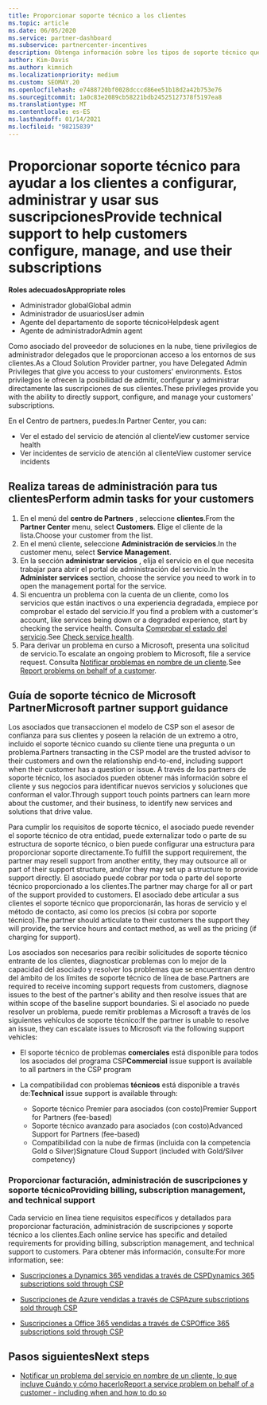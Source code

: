 ```yaml
---
title: Proporcionar soporte técnico a los clientes
ms.topic: article
ms.date: 06/05/2020
ms.service: partner-dashboard
ms.subservice: partnercenter-incentives
description: Obtenga información sobre los tipos de soporte técnico que los asociados del programa de proveedores de soluciones en la nube pueden ofrecer sus clientes.
author: Kim-Davis
ms.author: kimnich
ms.localizationpriority: medium
ms.custom: SEOMAY.20
ms.openlocfilehash: e7488720bf0028dcccd86ee51b18d2a42b753e76
ms.sourcegitcommit: 1a0c83e2089cb58221bdb24525127378f5197ea8
ms.translationtype: MT
ms.contentlocale: es-ES
ms.lasthandoff: 01/14/2021
ms.locfileid: "98215839"
---
```

# <a name="provide-technical-support-to-help-customers-configure-manage-and-use-their-subscriptions"></a><span data-ttu-id="15b5a-103">Proporcionar soporte técnico para ayudar a los clientes a configurar, administrar y usar sus suscripciones</span><span class="sxs-lookup"><span data-stu-id="15b5a-103">Provide technical support to help customers configure, manage, and use their subscriptions</span></span>


<span data-ttu-id="15b5a-104">**Roles adecuados**</span><span class="sxs-lookup"><span data-stu-id="15b5a-104">**Appropriate roles**</span></span>

- <span data-ttu-id="15b5a-105">Administrador global</span><span class="sxs-lookup"><span data-stu-id="15b5a-105">Global admin</span></span>
- <span data-ttu-id="15b5a-106">Administrador de usuarios</span><span class="sxs-lookup"><span data-stu-id="15b5a-106">User admin</span></span>
- <span data-ttu-id="15b5a-107">Agente del departamento de soporte técnico</span><span class="sxs-lookup"><span data-stu-id="15b5a-107">Helpdesk agent</span></span>
- <span data-ttu-id="15b5a-108">Agente de administrador</span><span class="sxs-lookup"><span data-stu-id="15b5a-108">Admin agent</span></span>

<span data-ttu-id="15b5a-109">Como asociado del proveedor de soluciones en la nube, tiene privilegios de administrador delegados que le proporcionan acceso a los entornos de sus clientes.</span><span class="sxs-lookup"><span data-stu-id="15b5a-109">As a Cloud Solution Provider partner, you have Delegated Admin Privileges that give you access to your customers' environments.</span></span> <span data-ttu-id="15b5a-110">Estos privilegios le ofrecen la posibilidad de admitir, configurar y administrar directamente las suscripciones de sus clientes.</span><span class="sxs-lookup"><span data-stu-id="15b5a-110">These privileges provide you with the ability to directly support, configure, and manage your customers' subscriptions.</span></span>

<span data-ttu-id="15b5a-111">En el Centro de partners, puedes:</span><span class="sxs-lookup"><span data-stu-id="15b5a-111">In Partner Center, you can:</span></span>

- <span data-ttu-id="15b5a-112">Ver el estado del servicio de atención al cliente</span><span class="sxs-lookup"><span data-stu-id="15b5a-112">View customer service health</span></span>
- <span data-ttu-id="15b5a-113">Ver incidentes de servicio de atención al cliente</span><span class="sxs-lookup"><span data-stu-id="15b5a-113">View customer service incidents</span></span>

## <a name="perform-admin-tasks-for-your-customers"></a><span data-ttu-id="15b5a-114">Realiza tareas de administración para tus clientes</span><span class="sxs-lookup"><span data-stu-id="15b5a-114">Perform admin tasks for your customers</span></span>

1. <span data-ttu-id="15b5a-115">En el menú del **centro de Partners** , seleccione **clientes**.</span><span class="sxs-lookup"><span data-stu-id="15b5a-115">From the **Partner Center** menu, select **Customers**.</span></span> <span data-ttu-id="15b5a-116">Elige el cliente de la lista.</span><span class="sxs-lookup"><span data-stu-id="15b5a-116">Choose your customer from the list.</span></span>
2. <span data-ttu-id="15b5a-117">En el menú cliente, seleccione **Administración de servicios**.</span><span class="sxs-lookup"><span data-stu-id="15b5a-117">In the customer menu, select **Service Management**.</span></span>
3. <span data-ttu-id="15b5a-118">En la sección **administrar servicios** , elija el servicio en el que necesita trabajar para abrir el portal de administración del servicio.</span><span class="sxs-lookup"><span data-stu-id="15b5a-118">In the **Administer services** section, choose the service you need to work in to open the management portal for the service.</span></span>
4. <span data-ttu-id="15b5a-119">Si encuentra un problema con la cuenta de un cliente, como los servicios que están inactivos o una experiencia degradada, empiece por comprobar el estado del servicio.</span><span class="sxs-lookup"><span data-stu-id="15b5a-119">If you find a problem with a customer's account, like services being down or a degraded experience, start by checking the service health.</span></span> <span data-ttu-id="15b5a-120">Consulta [Comprobar el estado del servicio](check-service-health.md).</span><span class="sxs-lookup"><span data-stu-id="15b5a-120">See [Check service health](check-service-health.md).</span></span>
5. <span data-ttu-id="15b5a-121">Para derivar un problema en curso a Microsoft, presenta una solicitud de servicio.</span><span class="sxs-lookup"><span data-stu-id="15b5a-121">To escalate an ongoing problem to Microsoft, file a service request.</span></span> <span data-ttu-id="15b5a-122">Consulta [Notificar problemas en nombre de un cliente](report-problems-on-behalf-of-a-customer.md).</span><span class="sxs-lookup"><span data-stu-id="15b5a-122">See [Report problems on behalf of a customer](report-problems-on-behalf-of-a-customer.md).</span></span>

## <a name="microsoft-partner-support-guidance"></a><span data-ttu-id="15b5a-123">Guía de soporte técnico de Microsoft Partner</span><span class="sxs-lookup"><span data-stu-id="15b5a-123">Microsoft partner support guidance</span></span>

<span data-ttu-id="15b5a-124">Los asociados que transaccionen el modelo de CSP son el asesor de confianza para sus clientes y poseen la relación de un extremo a otro, incluido el soporte técnico cuando su cliente tiene una pregunta o un problema.</span><span class="sxs-lookup"><span data-stu-id="15b5a-124">Partners transacting in the CSP model are the trusted advisor to their customers and own the relationship end-to-end, including support when their customer has a question or issue.</span></span> <span data-ttu-id="15b5a-125">A través de los partners de soporte técnico, los asociados pueden obtener más información sobre el cliente y sus negocios para identificar nuevos servicios y soluciones que conforman el valor.</span><span class="sxs-lookup"><span data-stu-id="15b5a-125">Through support touch points partners can learn more about the customer, and their business, to identify new services and solutions that drive value.</span></span>

<span data-ttu-id="15b5a-126">Para cumplir los requisitos de soporte técnico, el asociado puede revender el soporte técnico de otra entidad, puede externalizar todo o parte de su estructura de soporte técnico, o bien puede configurar una estructura para proporcionar soporte directamente.</span><span class="sxs-lookup"><span data-stu-id="15b5a-126">To fulfill the support requirement, the partner may resell support from another entity, they may outsource all or part of their support structure, and/or they may set up a structure to provide support directly.</span></span>  <span data-ttu-id="15b5a-127">El asociado puede cobrar por toda o parte del soporte técnico proporcionado a los clientes.</span><span class="sxs-lookup"><span data-stu-id="15b5a-127">The partner may charge for all or part of the support provided to customers.</span></span> <span data-ttu-id="15b5a-128">El asociado debe articular a sus clientes el soporte técnico que proporcionarán, las horas de servicio y el método de contacto, así como los precios (si cobra por soporte técnico).</span><span class="sxs-lookup"><span data-stu-id="15b5a-128">The partner should articulate to their customers the support they will provide, the service hours and contact method, as well as the pricing (if charging for support).</span></span> 

<span data-ttu-id="15b5a-129">Los asociados son necesarios para recibir solicitudes de soporte técnico entrante de los clientes, diagnosticar problemas con lo mejor de la capacidad del asociado y resolver los problemas que se encuentran dentro del ámbito de los límites de soporte técnico de línea de base.</span><span class="sxs-lookup"><span data-stu-id="15b5a-129">Partners are required to receive incoming support requests from customers, diagnose issues to the best of the partner's ability and then resolve issues that are within scope of the baseline support boundaries.</span></span> <span data-ttu-id="15b5a-130">Si el asociado no puede resolver un problema, puede remitir problemas a Microsoft a través de los siguientes vehículos de soporte técnico:</span><span class="sxs-lookup"><span data-stu-id="15b5a-130">If the partner is unable to resolve an issue, they can escalate issues to Microsoft via the following support vehicles:</span></span>

- <span data-ttu-id="15b5a-131">El soporte técnico de problemas **comerciales** está disponible para todos los asociados del programa CSP</span><span class="sxs-lookup"><span data-stu-id="15b5a-131">**Commercial** issue support is available to all partners in the CSP program</span></span>

- <span data-ttu-id="15b5a-132">La compatibilidad con problemas **técnicos** está disponible a través de:</span><span class="sxs-lookup"><span data-stu-id="15b5a-132">**Technical** issue support is available through:</span></span>

  - <span data-ttu-id="15b5a-133">Soporte técnico Premier para asociados (con costo)</span><span class="sxs-lookup"><span data-stu-id="15b5a-133">Premier Support for Partners (fee-based)</span></span>
  - <span data-ttu-id="15b5a-134">Soporte técnico avanzado para asociados (con costo)</span><span class="sxs-lookup"><span data-stu-id="15b5a-134">Advanced Support for Partners (fee-based)</span></span>
  - <span data-ttu-id="15b5a-135">Compatibilidad con la nube de firmas (incluida con la competencia Gold o Silver)</span><span class="sxs-lookup"><span data-stu-id="15b5a-135">Signature Cloud Support (included with Gold/Silver competency)</span></span>

### <a name="providing-billing-subscription-management-and-technical-support"></a><span data-ttu-id="15b5a-136">Proporcionar facturación, administración de suscripciones y soporte técnico</span><span class="sxs-lookup"><span data-stu-id="15b5a-136">Providing billing, subscription management, and technical support</span></span> 

<span data-ttu-id="15b5a-137">Cada servicio en línea tiene requisitos específicos y detallados para proporcionar facturación, administración de suscripciones y soporte técnico a los clientes.</span><span class="sxs-lookup"><span data-stu-id="15b5a-137">Each online service has specific and detailed requirements for providing billing, subscription management, and technical support to customers.</span></span> <span data-ttu-id="15b5a-138">Para obtener más información, consulte:</span><span class="sxs-lookup"><span data-stu-id="15b5a-138">For more information, see:</span></span>

- [<span data-ttu-id="15b5a-139">Suscripciones a Dynamics 365 vendidas a través de CSP</span><span class="sxs-lookup"><span data-stu-id="15b5a-139">Dynamics 365 subscriptions sold through CSP</span></span>](https://www.microsoftpartnercommunity.com/t5/CSP/Microsoft-Partner-Support-Guidance/m-p/5262#M30)

- [<span data-ttu-id="15b5a-140">Suscripciones de Azure vendidas a través de CSP</span><span class="sxs-lookup"><span data-stu-id="15b5a-140">Azure subscriptions sold through CSP</span></span>](https://www.microsoftpartnercommunity.com/t5/CSP/Microsoft-Partner-Support-Guidance/m-p/5263#M31)

- [<span data-ttu-id="15b5a-141">Suscripciones a Office 365 vendidas a través de CSP</span><span class="sxs-lookup"><span data-stu-id="15b5a-141">Office 365 subscriptions sold through CSP</span></span>](https://www.microsoftpartnercommunity.com/t5/CSP/Microsoft-Partner-Support-Guidance/m-p/5264#M32)

## <a name="next-steps"></a><span data-ttu-id="15b5a-142">Pasos siguientes</span><span class="sxs-lookup"><span data-stu-id="15b5a-142">Next steps</span></span>

- [<span data-ttu-id="15b5a-143">Notificar un problema del servicio en nombre de un cliente, lo que incluye Cuándo y cómo hacerlo</span><span class="sxs-lookup"><span data-stu-id="15b5a-143">Report a service problem on behalf of a customer - including when and how to do so</span></span>](report-problems-on-behalf-of-a-customer.md)